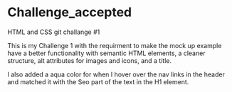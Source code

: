 # Challenge_accepted
HTML and CSS git challange #1

This is my Challenge 1 with the requirment to make the mock up example have a 
better functionality with semantic HTML elements, a cleaner structure, alt attributes for images and icons,
and a title.

I also added a aqua color for when I hover over the nav links in the header and matched it with 
the Seo part of the text in the H1 element.